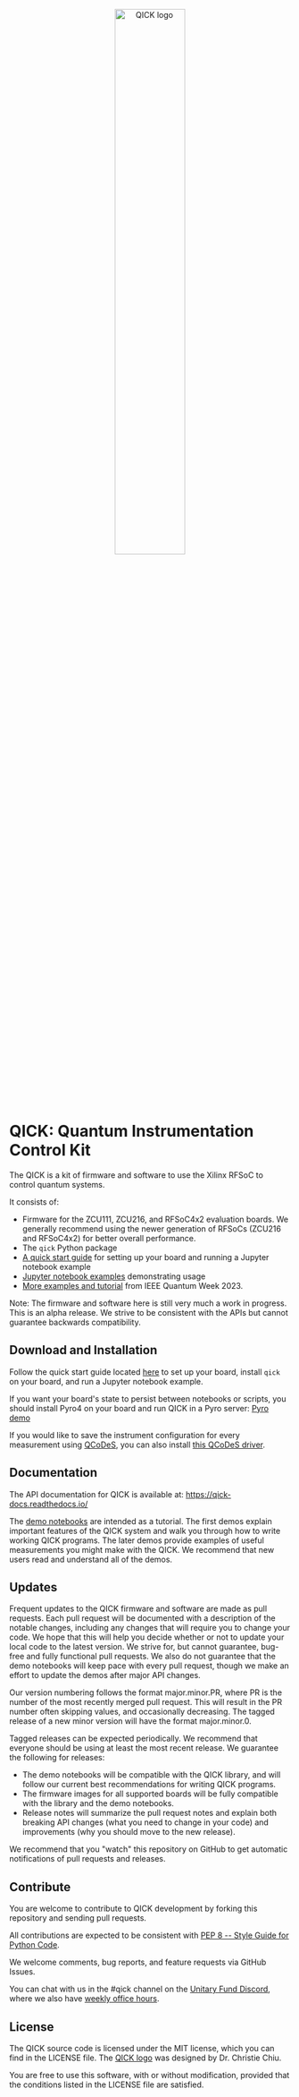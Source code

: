 
<p align="center">
 <img src="graphics/logoQICK.svg" alt="QICK logo" width=50% height=auto>
</p>

# QICK: Quantum Instrumentation Control Kit

The QICK is a kit of firmware and software to use the Xilinx RFSoC to control quantum systems.

It consists of:
* Firmware for the ZCU111, ZCU216, and RFSoC4x2 evaluation boards. We generally recommend using the newer generation of RFSoCs (ZCU216 and RFSoC4x2) for better overall performance.
* The `qick` Python package
* [A quick start guide](quick_start) for setting up your board and running a Jupyter notebook example
* [Jupyter notebook examples](qick_demos) demonstrating usage
* [More examples and tutorial](https://github.com/openquantumhardware/QCE2023_public/tree/main) from IEEE Quantum Week 2023. 

Note: The firmware and software here is still very much a work in progress. This is an alpha release. We strive to be consistent with the APIs but cannot guarantee backwards compatibility.

Download and Installation
-------------------------

Follow the quick start guide located [here](quick_start) to set up your board, install `qick` on your board, and run a Jupyter notebook example.

If you want your board's state to persist between notebooks or scripts, you should install Pyro4 on your board and run QICK in a Pyro server: [Pyro demo](pyro4/00_nameserver.ipynb)

If you would like to save the instrument configuration for every measurement using [QCoDeS](https://microsoft.github.io/Qcodes/), you can also install [this QCoDeS driver](https://github.com/aalto-qcd/qcodes_qick).

Documentation
-------------

The API documentation for QICK is available at: https://qick-docs.readthedocs.io/

The [demo notebooks](qick_demos) are intended as a tutorial.
The first demos explain important features of the QICK system and walk you through how to write working QICK programs.
The later demos provide examples of useful measurements you might make with the QICK.
We recommend that new users read and understand all of the demos.

Updates
-------

Frequent updates to the QICK firmware and software are made as pull requests.
Each pull request will be documented with a description of the notable changes, including any changes that will require you to change your code.
We hope that this will help you decide whether or not to update your local code to the latest version.
We strive for, but cannot guarantee, bug-free and fully functional pull requests.
We also do not guarantee that the demo notebooks will keep pace with every pull request, though we make an effort to update the demos after major API changes.

Our version numbering follows the format major.minor.PR, where PR is the number of the most recently merged pull request.
This will result in the PR number often skipping values, and occasionally decreasing.
The tagged release of a new minor version will have the format major.minor.0.

Tagged releases can be expected periodically.
We recommend that everyone should be using at least the most recent release.
We guarantee the following for releases:
* The demo notebooks will be compatible with the QICK library, and will follow our current best recommendations for writing QICK programs.
* The firmware images for all supported boards will be fully compatible with the library and the demo notebooks.
* Release notes will summarize the pull request notes and explain both breaking API changes (what you need to change in your code) and improvements (why you should move to the new release).

We recommend that you "watch" this repository on GitHub to get automatic notifications of pull requests and releases.

Contribute
----------

You are welcome to contribute to QICK development by forking this repository and sending pull requests.

All contributions are expected to be consistent with [PEP 8 -- Style Guide for Python Code](https://www.python.org/dev/peps/pep-0008/).

We welcome comments, bug reports, and feature requests via GitHub Issues.

You can chat with us in the #qick channel on the [Unitary Fund Discord](http://discord.unitary.fund/), where we also have [weekly office hours](https://www.addevent.com/event/lw18055508).

License
-------
The QICK source code is licensed under the MIT license, which you can find in the LICENSE file.
The [QICK logo](graphics/logoQICK.svg) was designed by Dr. Christie Chiu.

You are free to use this software, with or without modification, provided that the conditions listed in the LICENSE file are satisfied.

